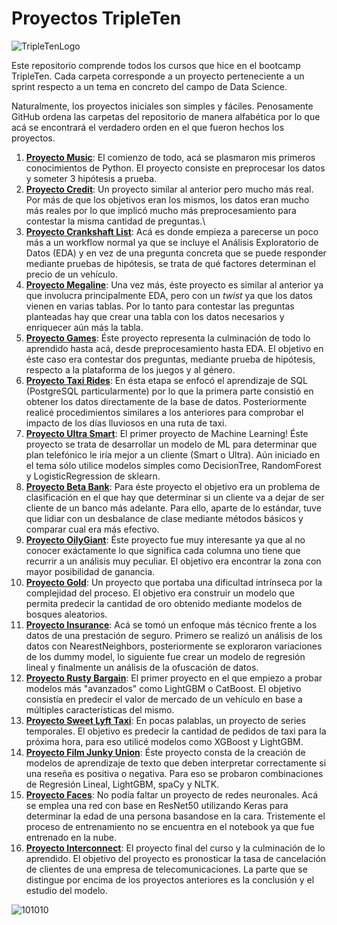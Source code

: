 # Proyectos TripleTen

![TripleTenLogo](https://i.ytimg.com/vi/d8bUK_BVbRU/maxresdefault.jpg)

Este repositorio comprende todos los cursos que hice en el bootcamp TripleTen. Cada carpeta corresponde a un proyecto perteneciente a un sprint respecto a un tema en concreto del campo de Data Science.
 
Naturalmente, los proyectos iniciales son simples y fáciles. Penosamente GitHub ordena las carpetas del repositorio de manera alfabética por lo que acá se encontrará el verdadero orden en el que fueron hechos los proyectos. 
 
1. [**Proyecto Music**](https://github.com/TomasSCruz/TT-Proyects/blob/main/Proyecto%20Music/Proyecto%20Music.ipynb): El comienzo de todo, acá se plasmaron mis primeros conocimientos de Python. El proyecto consiste en preprocesar los datos y someter 3 hipótesis a prueba.
2. [**Proyecto Credit**](https://github.com/TomasSCruz/TT-Proyects/blob/main/Proyecto%20Credit/Proyecto%20Credit.ipynb): Un proyecto similar al anterior pero mucho más real. Por más de que los objetivos eran los mismos, los datos eran mucho más reales por lo que implicó mucho más preprocesamiento para contestar la misma cantidad de preguntas.\
3. [**Proyecto Crankshaft List**](https://github.com/TomasSCruz/TT-Proyects/blob/main/Proyecto%20Crankshaft%20List/Proyecto%20Crankshaft%20List.ipynb): Acá es donde empieza a parecerse un poco más a un workflow normal ya que se incluye el Análisis Exploratorio de Datos (EDA) y en vez de una pregunta concreta que se puede responder mediante pruebas de hipótesis, se trata de qué factores determinan el precio de un vehículo.
4. [**Proyecto Megaline**](https://github.com/TomasSCruz/TT-Proyects/blob/main/Proyecto%20Megaline/Proyecto%20Megaline.ipynb): Una vez más, éste proyecto es similar al anterior ya que involucra principalmente EDA, pero con un _twist_ ya que los datos vienen en varias tablas. Por lo tanto para contestar las preguntas planteadas hay que crear una tabla con los datos necesarios y enriquecer aún más la tabla.
5. [**Proyecto Games**](https://github.com/TomasSCruz/TT-Proyects/blob/main/Proyecto%20Games/Proyecto%20Games.ipynb): Éste proyecto representa la culminación de todo lo aprendido hasta acá, desde preprocesamiento hasta EDA. El objetivo en éste caso era contestar dos preguntas, mediante prueba de hipótesis, respecto a la plataforma de los juegos y al género.
6. [**Proyecto Taxi Rides**](https://github.com/TomasSCruz/TT-Proyects/blob/main/Proyecto%20Taxi%20Rides/Proyecto%20Taxi%20Rides.ipynb): En ésta etapa se enfocó el aprendizaje de SQL (PostgreSQL particularmente) por lo que la primera parte consistió en obtener los datos directamente de la base de datos. Posteriormente realicé procedimientos similares a los anteriores para comprobar el impacto de los días lluviosos en una ruta de taxi.
7. [**Proyecto Ultra Smart**](https://github.com/TomasSCruz/TT-Proyects/blob/main/Proyecto%20Ultra%20Smart/Proyecto%20Ultra_Smart.ipynb): El primer proyecto de Machine Learning! Éste proyecto se trata de desarrollar un modelo de ML para determinar que plan telefónico le iría mejor a un cliente (Smart o Ultra). Aún iniciado en el tema sólo utilice modelos simples como DecisionTree, RandomForest y LogisticRegression de sklearn.
8. [**Proyecto Beta Bank**](https://github.com/TomasSCruz/TT-Proyects/blob/main/Proyecto%20Beta%20Bank/Proyecto%20Beta%20Bank.ipynb): Para éste proyecto el objetivo era un problema de clasificación en el que hay que determinar si un cliente va a dejar de ser cliente de un banco más adelante. Para ello, aparte de lo estándar, tuve que lidiar con un desbalance de clase mediante métodos básicos y comparar cual era más efectivo.
9. [**Proyecto OilyGiant**](https://github.com/TomasSCruz/TT-Proyects/blob/main/Proyecto%20OilyGiant/Proyecto%20OilyGiant.ipynb): Éste proyecto fue muy interesante ya que al no conocer exáctamente lo que significa cada columna uno tiene que recurrir a un análisis muy peculiar. El objetivo era encontrar la zona con mayor posibilidad de ganancia.
10. [**Proyecto Gold**](https://github.com/TomasSCruz/TT-Proyects/blob/main/Proyecto%20Gold/Proyecto%20Gold.ipynb): Un proyecto que portaba una dificultad intrínseca por la complejidad del proceso. El objetivo era construir un modelo que permita predecir la cantidad de oro obtenido mediante modelos de bosques aleatorios.
11. [**Proyecto Insurance**](https://github.com/TomasSCruz/TT-Proyects/blob/main/Proyecto%20Insurance/Proyecto%20Insurance.ipynb): Acá se tomó un enfoque más técnico frente a los datos de una prestación de seguro. Primero se realizó un análisis de los datos con NearestNeighbors, posteriormente se exploraron variaciones de los dummy model, lo siguiente fue crear un modelo de regresión lineal y finalmente un análisis de la ofuscación de datos.
12. [**Proyecto Rusty Bargain**](https://github.com/TomasSCruz/TT-Proyects/blob/main/Proyecto%20Rusty%20Bargain/Proyecto%20Rusty%20Bargain.ipynb): El primer proyecto en el que empiezo a probar modelos más "avanzados" como LightGBM o CatBoost. El objetivo consistía en predecir el valor de mercado de un vehículo en base a múltiples características del mismo.
13. [**Proyecto Sweet Lyft Taxi**](https://github.com/TomasSCruz/TT-Proyects/blob/main/Proyecto%20Sweet%20Lyft%20Taxi/Proyect%20Sweet%20Lyft%20Taxi.ipynb): En pocas palablas, un proyecto de series temporales. El objetivo es predecir la cantidad de pedidos de taxi para la próxima hora, para eso utilicé modelos como XGBoost y LightGBM.
14. [**Proyecto Film Junky Union**](https://github.com/TomasSCruz/TT-Proyects/blob/main/Proyecto%20Film%20Junky%20Union/Proyecto%20Film%20Junky%20Union.ipynb): Éste proyecto consta de la creación de modelos de aprendizaje de texto que deben interpretar correctamente si una reseña es positiva o negativa. Para eso se probaron combinaciones de Regresión Lineal, LightGBM, spaCy y NLTK.
15. [**Proyecto Faces**](https://github.com/TomasSCruz/TT-Proyects/blob/main/Proyecto%20Faces/Proyecto%20Faces.ipynb): No podía faltar un proyecto de redes neuronales. Acá se emplea una red con base en ResNet50 utilizando Keras para determinar la edad de una persona basandose en la cara. Tristemente el proceso de entrenamiento no se encuentra en el notebook ya que fue entrenado en la nube.
16. [**Proyecto Interconnect**](https://github.com/TomasSCruz/TT-Proyects/blob/main/Proyecto%20Interconnect/Proyecto%20Interconnect.ipynb): El proyecto final del curso y la culminación de lo aprendido. El objetivo del proyecto es pronosticar la tasa de cancelación de clientes de una empresa de telecomunicaciones. La parte que se distingue por encima de los proyectos anteriores es la conclusión y el estudio del modelo.

![101010](https://i.ytimg.com/vi/tChksMl7KNM/maxresdefault.jpg)
